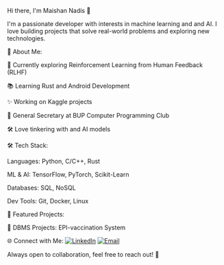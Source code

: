 Hi there, I'm Maishan Nadis 👋

I'm a passionate developer with interests in machine learning and and AI. I love building projects that solve real-world problems and exploring new technologies.

🌟 About Me:

🧠 Currently exploring Reinforcement Learning from Human Feedback (RLHF)

📚 Learning Rust and Android Development

✨ Working on Kaggle projects

🌟 General Secretary at BUP Computer Programming Club

🛠 Love tinkering with and AI models

🛠 Tech Stack:

Languages: Python, C/C++, Rust

ML & AI: TensorFlow, PyTorch, Scikit-Learn

Databases: SQL, NoSQL

Dev Tools: Git, Docker, Linux

🔧 Featured Projects:

📅 DBMS Projects: EPI-vaccination System

🌐 Connect with Me:
[![LinkedIn](https://img.shields.io/badge/LinkedIn-Profile-blue?style=flat-square&logo=linkedin)](https://www.linkedin.com/in/maishan-nadis-734200295/)
[![Email](https://img.shields.io/badge/Email-Contact-red?style=flat-square&logo=gmail)](mailto:sindeed222@gmail.com)


Always open to collaboration, feel free to reach out! 💪
